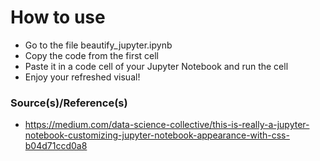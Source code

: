 # How to use
* Go to the file beautify_jupyter.ipynb
* Copy the code from the first cell
* Paste it in a code cell of your Jupyter Notebook and run the cell
* Enjoy your refreshed visual!

### Source(s)/Reference(s)
* https://medium.com/data-science-collective/this-is-really-a-jupyter-notebook-customizing-jupyter-notebook-appearance-with-css-b04d71ccd0a8
